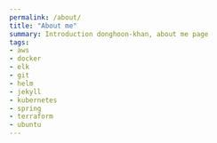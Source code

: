 ```yaml
---
permalink: /about/
title: "About me"
summary: Introduction donghoon-khan, about me page
tags:
- aws
- docker
- elk
- git
- helm
- jekyll
- kubernetes
- spring
- terraform
- ubuntu
---
```

